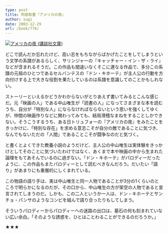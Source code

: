 ```yaml
---
type: post
title: 阿部和重『アメリカの夜』
author: sugi
date: 2003-12-29
url: /book/776/
---
```

<a href="http://www.amazon.co.jp/exec/obidos/ASIN/406273057X/chezsugi-22/ref=nosim/" name="amazletlink" target="_blank"><img src="http://ecx.images-amazon.com/images/I/612DADSY8TL.jpg" alt="アメリカの夜 (講談社文庫)" class="alignleft"  /></a>

どこで読んだか忘れたけど、高い志をもちながらばかげたことをしてしまうという文学の系譜があるらしく、サリンジャーの『キャッチャー・イン・ザ・ライ』などが含まれるそうだ。この作品も間違いなくそこに連なる作品で、多分この系譜の元祖のひとつであるセルバンテスの『ドン・キホーテ』が主人公の行動を方向付けする上で大きな役割を果たしているのは系譜を意識してのことかもしれない。

ストーリーといえるかどうかわからないがとりあえず書いてみるとこんな感じだ。元「映画の人」である中山唯生が「読書の人」になってさまざまな本を読むうち、自分が「特別な人」にならなければならないという思いを強くしてゆくが、仲間の映画作りなどに関わってみても、結局滑稽なまねをすることしかできない。そうこうするうち、ある日トリュフォーの『アメリカの夜』をみたことをきっかけに、「特別な存在」を求める意志こそが自分の敵であることに気づき、なんでもないただの「人間」であることこそが闘争なのだと気づく。

と書くとよくできた教養小説のようだけど、主人公の中山唯生は実体験をきっかけとしてそのことに気づいたわけではなく、あくまで本や映画の中から生まれた論理をもてあそんでいるのに過ぎない。『ドン・キホーテ』がパロディーだったように、この作品もまたパロディーとして読むべきなんだろう。だいたい「語り」があまりにも重層的にしくまれている。

この物語の語り手は、実は中山唯生と同一人物であることが3分の1くらいのところで明らかになるのだが、その口から、中山唯生の方が架空の人物であると宣言されてしまうのだ。しかも、この二人というか一人は、ドン・キホーテとサンチョ・パンサのようなコンビを組んで語り合ったりもしてしまう。

そういうパロディーからパロディーへの迷路の出口は、墓石の何も刻まれていない広い余白。「そのような誘惑を、ひとはことわることができるのだろうか。」

★★★

